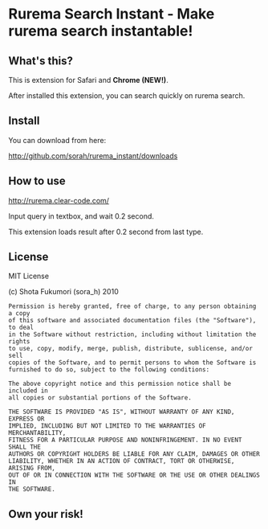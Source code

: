 # Rurema Search Instant - Make rurema search instantable!

## What's this?

This is extension for Safari and __Chrome (NEW!)__.

After installed this extension, you can search quickly on rurema search.

## Install

You can download from here:

<http://github.com/sorah/rurema_instant/downloads>

## How to use

<http://rurema.clear-code.com/>

Input query in textbox, and wait 0.2 second.

This extension loads result after 0.2 second from last type.

## License

MIT License

(c) Shota Fukumori (sora\_h) 2010

    Permission is hereby granted, free of charge, to any person obtaining a copy
    of this software and associated documentation files (the "Software"), to deal
    in the Software without restriction, including without limitation the rights
    to use, copy, modify, merge, publish, distribute, sublicense, and/or sell
    copies of the Software, and to permit persons to whom the Software is
    furnished to do so, subject to the following conditions:

    The above copyright notice and this permission notice shall be included in
    all copies or substantial portions of the Software.

    THE SOFTWARE IS PROVIDED "AS IS", WITHOUT WARRANTY OF ANY KIND, EXPRESS OR
    IMPLIED, INCLUDING BUT NOT LIMITED TO THE WARRANTIES OF MERCHANTABILITY,
    FITNESS FOR A PARTICULAR PURPOSE AND NONINFRINGEMENT. IN NO EVENT SHALL THE
    AUTHORS OR COPYRIGHT HOLDERS BE LIABLE FOR ANY CLAIM, DAMAGES OR OTHER
    LIABILITY, WHETHER IN AN ACTION OF CONTRACT, TORT OR OTHERWISE, ARISING FROM,
    OUT OF OR IN CONNECTION WITH THE SOFTWARE OR THE USE OR OTHER DEALINGS IN
    THE SOFTWARE.

## Own your risk!
